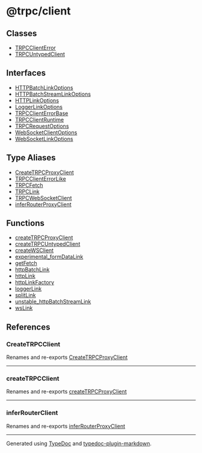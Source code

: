 # @trpc/client

## Classes

- [TRPCClientError](classes/TRPCClientError.md)
- [TRPCUntypedClient](classes/TRPCUntypedClient.md)

## Interfaces

- [HTTPBatchLinkOptions](interfaces/HTTPBatchLinkOptions.md)
- [HTTPBatchStreamLinkOptions](interfaces/HTTPBatchStreamLinkOptions.md)
- [HTTPLinkOptions](interfaces/HTTPLinkOptions.md)
- [LoggerLinkOptions](interfaces/LoggerLinkOptions.md)
- [TRPCClientErrorBase](interfaces/TRPCClientErrorBase.md)
- [TRPCClientRuntime](interfaces/TRPCClientRuntime.md)
- [TRPCRequestOptions](interfaces/TRPCRequestOptions.md)
- [WebSocketClientOptions](interfaces/WebSocketClientOptions.md)
- [WebSocketLinkOptions](interfaces/WebSocketLinkOptions.md)

## Type Aliases

- [CreateTRPCProxyClient](type-aliases/CreateTRPCProxyClient.md)
- [TRPCClientErrorLike](type-aliases/TRPCClientErrorLike.md)
- [TRPCFetch](type-aliases/TRPCFetch.md)
- [TRPCLink](type-aliases/TRPCLink.md)
- [TRPCWebSocketClient](type-aliases/TRPCWebSocketClient.md)
- [inferRouterProxyClient](type-aliases/inferRouterProxyClient.md)

## Functions

- [createTRPCProxyClient](functions/createTRPCProxyClient.md)
- [createTRPCUntypedClient](functions/createTRPCUntypedClient.md)
- [createWSClient](functions/createWSClient.md)
- [experimental\_formDataLink](functions/experimental_formDataLink.md)
- [getFetch](functions/getFetch.md)
- [httpBatchLink](functions/httpBatchLink.md)
- [httpLink](functions/httpLink.md)
- [httpLinkFactory](functions/httpLinkFactory.md)
- [loggerLink](functions/loggerLink.md)
- [splitLink](functions/splitLink.md)
- [unstable\_httpBatchStreamLink](functions/unstable_httpBatchStreamLink.md)
- [wsLink](functions/wsLink.md)

## References

### CreateTRPCClient

Renames and re-exports [CreateTRPCProxyClient](type-aliases/CreateTRPCProxyClient.md)

***

### createTRPCClient

Renames and re-exports [createTRPCProxyClient](functions/createTRPCProxyClient.md)

***

### inferRouterClient

Renames and re-exports [inferRouterProxyClient](type-aliases/inferRouterProxyClient.md)

***

Generated using [TypeDoc](https://typedoc.org) and [typedoc-plugin-markdown](https://typedoc-plugin-markdown.org).
